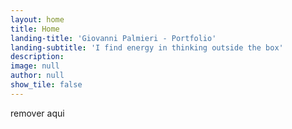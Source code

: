 ```yaml
---
layout: home
title: Home
landing-title: 'Giovanni Palmieri - Portfolio'
landing-subtitle: 'I find energy in thinking outside the box'
description: 
image: null
author: null
show_tile: false
---
```


remover aqui
